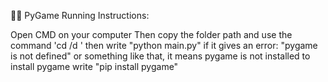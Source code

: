 🤹‍♀️ PyGame Running Instructions: 

Open CMD on your computer
Then copy the folder path
and use the command 'cd /d <game folder path here>'
then write "python main.py"
if it gives an error: "pygame is not defined" or something like that, it means pygame is not installed
to install pygame write "pip install pygame" 
